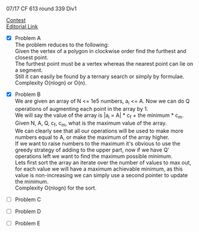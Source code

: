 07/17 CF 613 round 339 Div1  

[Contest](http://codeforces.com/contest/613)  
[Editorial Link](http://codeforces.com/blog/entry/22832)  

- [x] Problem A  
The problem reduces to the following:  
Given the vertex of a polygon in clockwise order find the furthest and closest point.  
The furthest point must be a vertex whereas the nearest point can lie on a segment.  
Still it can easily be found by a ternary search or simply by formulae.  
Complexity O(nlogn) or O(n).

- [x] Problem B  
We are given an array of N <= 1e5 numbers, a<sub>i</sub> <= A. Now we can do Q operations of augmenting each point in the array by 1.  
We will say the value of the array is |a<sub>i</sub> = A| * c<sub>f</sub> + the minimum * c<sub>m</sub>.  
Given N, A, Q, c<sub>f</sub>, c<sub>m</sub>, what is the maximum value of the array.  
We can clearly see that all our operations will be used to make more numbers equal to A, or make the maximum of the array higher.  
If we want to raise numbers to the maximum it's obvious to use the greedy strategy of adding to the upper part, now if we have Q' operations left
we want to find the maximum possible minimum.  
Lets first sort the array an iterate over the number of values to max out, for each value we will have a maximum achievable minimum, as this value is non-increasing we can simply
use a second pointer to update the minimum.  
Complexity O(nlogn) for the sort.

- [ ] Problem C  

- [ ] Problem D  

- [ ] Problem E  
